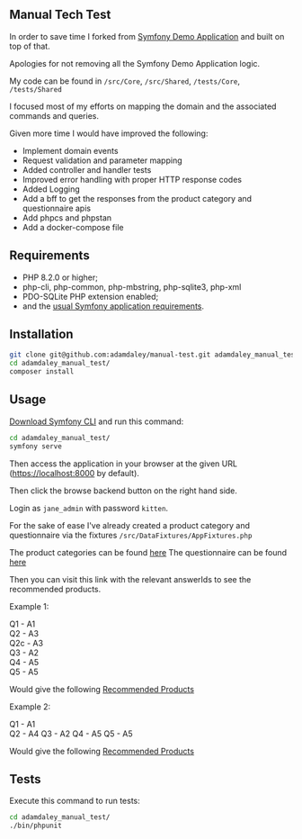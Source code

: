 Manual Tech Test
------------

In order to save time I forked from [Symfony Demo Application][1] and built on top of that.

Apologies for not removing all the Symfony Demo Application logic.

My code can be found in `/src/Core`, `/src/Shared`, `/tests/Core`, `/tests/Shared`

I focused most of my efforts on mapping the domain and the associated commands and queries.

Given more time I would have improved the following:
- Implement domain events
- Request validation and parameter mapping
- Added controller and handler tests
- Improved error handling with proper HTTP response codes
- Added Logging
- Add a bff to get the responses from the product category and questionnaire apis
- Add phpcs and phpstan
- Add a docker-compose file

Requirements
------------

* PHP 8.2.0 or higher;
* php-cli, php-common, php-mbstring, php-sqlite3, php-xml
* PDO-SQLite PHP extension enabled;
* and the [usual Symfony application requirements][2].

Installation
------------

```bash
git clone git@github.com:adamdaley/manual-test.git adamdaley_manual_test
cd adamdaley_manual_test/
composer install
```

Usage
-----

[Download Symfony CLI][3] and run this command:

```bash
cd adamdaley_manual_test/
symfony serve
```

Then access the application in your browser at the given URL (<https://localhost:8000> by default).

Then click the browse backend button on the right hand side.

Login as `jane_admin` with password `kitten`.

For the sake of ease I've already created a product category and questionnaire via the fixtures `/src/DataFixtures/AppFixtures.php`

The product categories can be found [here][4] 
The questionnaire can be found [here][5]

Then you can visit this link with the relevant answerIds to see the recommended products.

Example 1:

Q1 - A1  
Q2 - A3  
Q2c - A3  
Q3 - A2  
Q4 - A5  
Q5 - A5  

Would give the following [Recommended Products][6]

Example 2:

Q1 - A1  
Q2 - A4
Q3 - A2
Q4 - A5
Q5 - A5

Would give the following [Recommended Products][7]

Tests
-----

Execute this command to run tests:

```bash
cd adamdaley_manual_test/
./bin/phpunit
```


[1]: https://github.com/symfony/demo/
[2]: https://symfony.com/doc/current/setup.html#technical-requirements
[3]: https://symfony.com/download
[4]: http://localhost:8000/en/admin/product-category/
[5]: http://localhost:8000/en/questionnaire/01914bd1-abab-713e-a7d0-ee7efaff4111
[6]: http://localhost:8000/en/questionnaire/01914bd1-abab-713e-a7d0-ee7efaff4111/recommended-products?answerIds[]=01914bd1-abb4-7065-a63a-5e4542fb3332&answerIds[]=01914bd1-abb8-734b-a521-cb6d539c64d4&answerIds[]=01914bd1-abbf-7f34-b3bf-d36bba53c696&answerIds[]=01914bd1-abc1-757a-9705-497c71933b40&answerIds[]=01914bd1-abc6-74bd-871d-5d385bb37132&answerIds[]=01914bd1-abcb-7111-9143-2fae5b94cd59
[7]: http://localhost:8000/en/questionnaire/01914bd1-abab-713e-a7d0-ee7efaff4111/recommended-products?answerIds[]=01914bd1-abb4-7065-a63a-5e4542fb3332&answerIds[]=01914bd1-abb9-7761-b2b2-04424de1face&answerIds[]=01914bd1-abc1-757a-9705-497c71933b40&answerIds[]=01914bd1-abc6-74bd-871d-5d385bb37132&answerIds[]=01914bd1-abcb-7111-9143-2fae5b94cd59